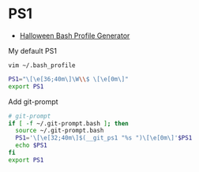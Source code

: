 # PS1

- [Halloween Bash Profile Generator](http://xta.github.io/HalloweenBash/)

My default PS1

```
vim ~/.bash_profile
```

```sh
PS1="\[\e[36;40m\]\W\\$ \[\e[0m\]"
export PS1
```

Add git-prompt

```sh
# git-prompt
if [ -f ~/.git-prompt.bash ]; then
  source ~/.git-prompt.bash
  PS1='\[\e[32;40m\]$(__git_ps1 "%s ")\[\e[0m\]'$PS1
  echo $PS1
fi
export PS1
```
